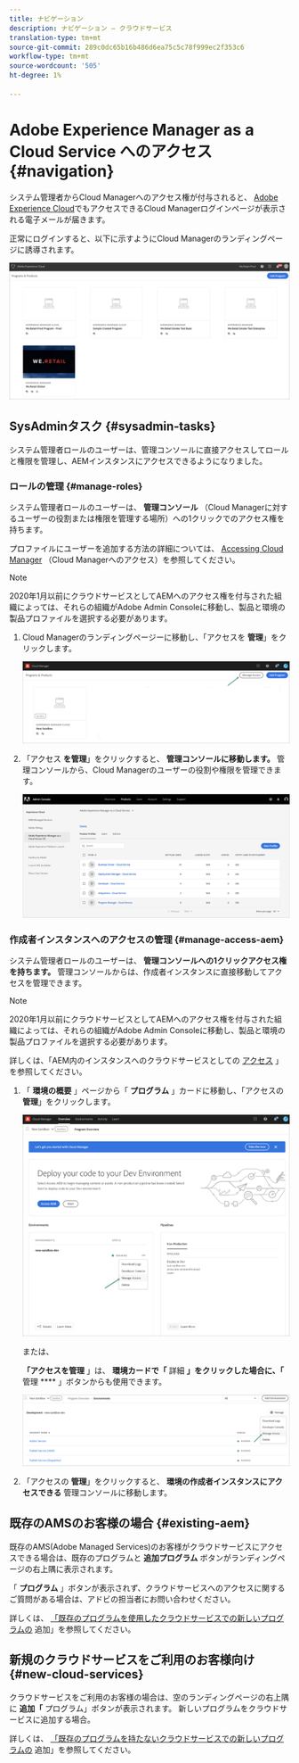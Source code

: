 ```yaml
---
title: ナビゲーション
description: ナビゲーション — クラウドサービス
translation-type: tm+mt
source-git-commit: 289c0dc65b16b486d6ea75c5c78f999ec2f353c6
workflow-type: tm+mt
source-wordcount: '505'
ht-degree: 1%

---
```



# Adobe Experience Manager as a Cloud Service へのアクセス {#navigation}

システム管理者からCloud Managerへのアクセス権が付与されると、 [Adobe Experience Cloud](https://my.cloudmanager.adobe.com/)でもアクセスできるCloud Managerログインページが表示される電子メールが届きます。

正常にログインすると、以下に示すようにCloud Managerのランディングページに誘導されます。

![](assets/first_timelogin1.png)

## SysAdminタスク {#sysadmin-tasks}

システム管理者ロールのユーザーは、管理コンソールに直接アクセスしてロールと権限を管理し、AEMインスタンスにアクセスできるようになりました。

### ロールの管理 {#manage-roles}

システム管理者ロールのユーザーは、 **管理コンソール** （Cloud Managerに対するユーザーの役割または権限を管理する場所）への1クリックでのアクセス権を持ちます。

プロファイルにユーザーを追加する方法の詳細については、 [Accessing Cloud Manager](https://docs.adobe.com/content/help/en/experience-manager-cloud-service/security/ims-support.html#accessing-cloud-manager) （Cloud Managerへのアクセス）を参照してください。

>[!NOTE]
>2020年1月以前にクラウドサービスとしてAEMへのアクセス権を付与された組織によっては、それらの組織がAdobe Admin Consoleに移動し、製品と環境の製品プロファイルを選択する必要があります。

1. Cloud Managerのランディングページーに移動し、「アクセスを **管理**」をクリックします。

   ![](assets/sys-admin5.png)

1. 「アクセス **を管理**」をクリックすると、 **管理コンソールに移動します。** 管理コンソールから、Cloud Managerのユーザーの役割や権限を管理できます。

   ![](assets/sys-admin1.png)

### 作成者インスタンスへのアクセスの管理 {#manage-access-aem}

システム管理者ロールのユーザーは、 **管理コンソールへの1クリックアクセス権を持ちます。** 管理コンソールからは、作成者インスタンスに直接移動してアクセスを管理できます。

>[!NOTE]
>2020年1月以前にクラウドサービスとしてAEMへのアクセス権を付与された組織によっては、それらの組織がAdobe Admin Consoleに移動し、製品と環境の製品プロファイルを選択する必要があります。

詳しくは、「AEM内のインスタンスへのクラウドサービスとしての [アクセス](https://docs.adobe.com/content/help/en/experience-manager-cloud-service/security/ims-support.html#accessing-instance-cloud-service) 」を参照してください。

1. 「 **環境の概要** 」ページから「 **プログラム** 」カードに移動し、「アクセスの **管理**」をクリックします。

   ![](assets/sys-admin6.png)

   または、

   **「アクセスを管理** 」は、 **環境カードで「** 詳細 **」をクリックした場合に、「** 管理 **** 」ボタンからも使用できます。

   ![](assets/sys-admin4.png)

1. 「アクセスの **管理**」をクリックすると、 **環境の作成者インスタンスにアクセスできる** 管理コンソールに移動します。

## 既存のAMSのお客様の場合 {#existing-aem}

既存のAMS(Adobe Managed Services)のお客様がクラウドサービスにアクセスできる場合は、既存のプログラムと **追加プログラム** ボタンがランディングページの右上隅に表示されます。

「 **プログラム** 」ボタンが表示されず、クラウドサービスへのアクセスに関するご質問がある場合は、アドビの担当者にお問い合わせください。

詳しくは、 [「既存のプログラムを使用したクラウドサービスでの新しいプログラムの](/help/onboarding/getting-access-to-aem-in-cloud/first-time-login.md#existing-program) 追加」を参照してください。

## 新規のクラウドサービスをご利用のお客様向け {#new-cloud-services}

クラウドサービスをご利用のお客様の場合は、空のランディングページの右上隅に **追加「** プログラム」ボタンが表示されます。 新しいプログラムをクラウドサービスに追加する場合。

詳しくは、 [「既存のプログラムを持たないクラウドサービスでの新しいプログラムの](/help/onboarding/getting-access-to-aem-in-cloud/first-time-login.md#no-program) 追加」を参照してください。

